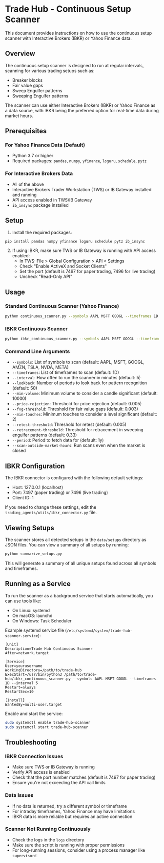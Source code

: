 # Trade Hub - Continuous Setup Scanner

This document provides instructions on how to use the continuous setup scanner with Interactive Brokers (IBKR) or Yahoo Finance data.

## Overview

The continuous setup scanner is designed to run at regular intervals, scanning for various trading setups such as:

- Breaker blocks
- Fair value gaps
- Sweep Engulfer patterns
- Sweeping Engulfer patterns

The scanner can use either Interactive Brokers (IBKR) or Yahoo Finance as a data source, with IBKR being the preferred option for real-time data during market hours.

## Prerequisites

### For Yahoo Finance Data (Default)

- Python 3.7 or higher
- Required packages: `pandas`, `numpy`, `yfinance`, `loguru`, `schedule`, `pytz`

### For Interactive Brokers Data

- All of the above
- Interactive Brokers Trader Workstation (TWS) or IB Gateway installed and running
- API access enabled in TWS/IB Gateway
- `ib_insync` package installed

## Setup

1. Install the required packages:

```bash
pip install pandas numpy yfinance loguru schedule pytz ib_insync
```

2. If using IBKR, make sure TWS or IB Gateway is running with API access enabled:
   - In TWS: File > Global Configuration > API > Settings
   - Check "Enable ActiveX and Socket Clients"
   - Set the port (default is 7497 for paper trading, 7496 for live trading)
   - Uncheck "Read-Only API"

## Usage

### Standard Continuous Scanner (Yahoo Finance)

```bash
python continuous_scanner.py --symbols AAPL MSFT GOOGL --timeframes 1D --interval 5
```

### IBKR Continuous Scanner

```bash
python ibkr_continuous_scanner.py --symbols AAPL MSFT GOOGL --timeframes 1D --interval 5
```

### Command Line Arguments

- `--symbols`: List of symbols to scan (default: AAPL, MSFT, GOOGL, AMZN, TSLA, NVDA, META)
- `--timeframes`: List of timeframes to scan (default: 1D)
- `--interval`: How often to run the scanner in minutes (default: 5)
- `--lookback`: Number of periods to look back for pattern recognition (default: 50)
- `--min-volume`: Minimum volume to consider a candle significant (default: 10000)
- `--price-rejection`: Threshold for price rejection (default: 0.005)
- `--fvg-threshold`: Threshold for fair value gaps (default: 0.003)
- `--min-touches`: Minimum touches to consider a level significant (default: 2)
- `--retest-threshold`: Threshold for retest (default: 0.005)
- `--retracement-threshold`: Threshold for retracement in sweeping engulfer patterns (default: 0.33)
- `--period`: Period to fetch data for (default: 1y)
- `--scan-outside-market-hours`: Run scans even when the market is closed

## IBKR Configuration

The IBKR connector is configured with the following default settings:

- Host: 127.0.0.1 (localhost)
- Port: 7497 (paper trading) or 7496 (live trading)
- Client ID: 1

If you need to change these settings, edit the `trading_agents/utils/ibkr_connector.py` file.

## Viewing Setups

The scanner stores all detected setups in the `data/setups` directory as JSON files. You can view a summary of all setups by running:

```bash
python summarize_setups.py
```

This will generate a summary of all unique setups found across all symbols and timeframes.

## Running as a Service

To run the scanner as a background service that starts automatically, you can use tools like:

- On Linux: systemd
- On macOS: launchd
- On Windows: Task Scheduler

Example systemd service file (`/etc/systemd/system/trade-hub-scanner.service`):

```
[Unit]
Description=Trade Hub Continuous Scanner
After=network.target

[Service]
User=yourusername
WorkingDirectory=/path/to/trade-hub
ExecStart=/usr/bin/python3 /path/to/trade-hub/ibkr_continuous_scanner.py --symbols AAPL MSFT GOOGL --timeframes 1D --interval 5
Restart=always
RestartSec=10

[Install]
WantedBy=multi-user.target
```

Enable and start the service:

```bash
sudo systemctl enable trade-hub-scanner
sudo systemctl start trade-hub-scanner
```

## Troubleshooting

### IBKR Connection Issues

- Make sure TWS or IB Gateway is running
- Verify API access is enabled
- Check that the port number matches (default is 7497 for paper trading)
- Ensure you're not exceeding the API call limits

### Data Issues

- If no data is returned, try a different symbol or timeframe
- For intraday timeframes, Yahoo Finance may have limitations
- IBKR data is more reliable but requires an active connection

### Scanner Not Running Continuously

- Check the logs in the `logs` directory
- Make sure the script is running with proper permissions
- For long-running sessions, consider using a process manager like `supervisord` 